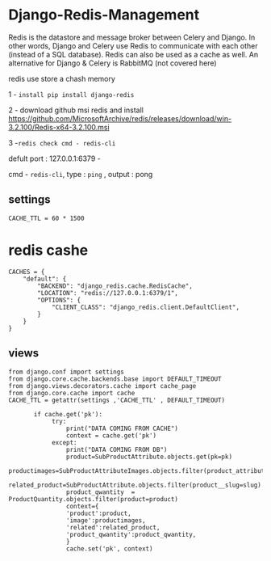 # Django-Redis-Management


Redis is the datastore and message broker between Celery and Django. In other words, Django and Celery use Redis to communicate with each other (instead of a SQL database). Redis can also be used as a cache as well. An alternative for Django & Celery is RabbitMQ (not covered here)


redis use store a chash memory


1 - ``` install pip install django-redis ```

2 - download github msi redis and install
https://github.com/MicrosoftArchive/redis/releases/download/win-3.2.100/Redis-x64-3.2.100.msi

3 -``` redis check cmd - redis-cli ```

defult port : 127.0.0.1:6379 - 

cmd - ```redis-cli```,
type : ```ping``` ,
output : pong

## settings

```
CACHE_TTL = 60 * 1500
```

# redis cashe

```
CACHES = {
    "default": {
        "BACKEND": "django_redis.cache.RedisCache",
        "LOCATION": "redis://127.0.0.1:6379/1",
        "OPTIONS": {
            "CLIENT_CLASS": "django_redis.client.DefaultClient",
        }
    }
}
```


## views

```
from django.conf import settings
from django.core.cache.backends.base import DEFAULT_TIMEOUT
from django.views.decorators.cache import cache_page
from django.core.cache import cache
CACHE_TTL = getattr(settings ,'CACHE_TTL' , DEFAULT_TIMEOUT)

       if cache.get('pk'):
            try:
                print("DATA COMING FROM CACHE")
                context = cache.get('pk')   
            except:
                print("DATA COMING FROM DB")
                product=SubProductAttribute.objects.get(pk=pk)
                productimages=SubProductAttributeImages.objects.filter(product_attribute__pk=pk)
                related_product=SubProductAttribute.objects.filter(product__slug=slug).exclude(pk=pk)
                product_qwantity  = ProductQuantity.objects.filter(product=product)
                context={
                'product':product,
                'image':productimages,
                'related':related_product,
                'product_qwantity':product_qwantity,
                }
                cache.set('pk', context)
                
 ```
